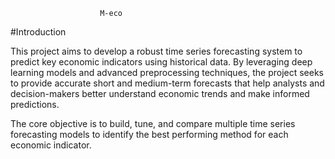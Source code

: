                         M-eco
#Introduction

This project aims to develop a robust time series forecasting system to predict key economic indicators using historical data. By leveraging deep learning models and advanced preprocessing techniques, the project seeks to provide accurate short and medium-term forecasts that help analysts and decision-makers better understand economic trends and make informed predictions.

The core objective is to build, tune, and compare multiple time series forecasting models to identify the best performing method for each economic indicator.